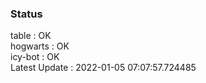 ### Status


table : OK  
hogwarts : OK  
icy-bot : OK  
Latest Update : 2022-01-05 07:07:57.724485
